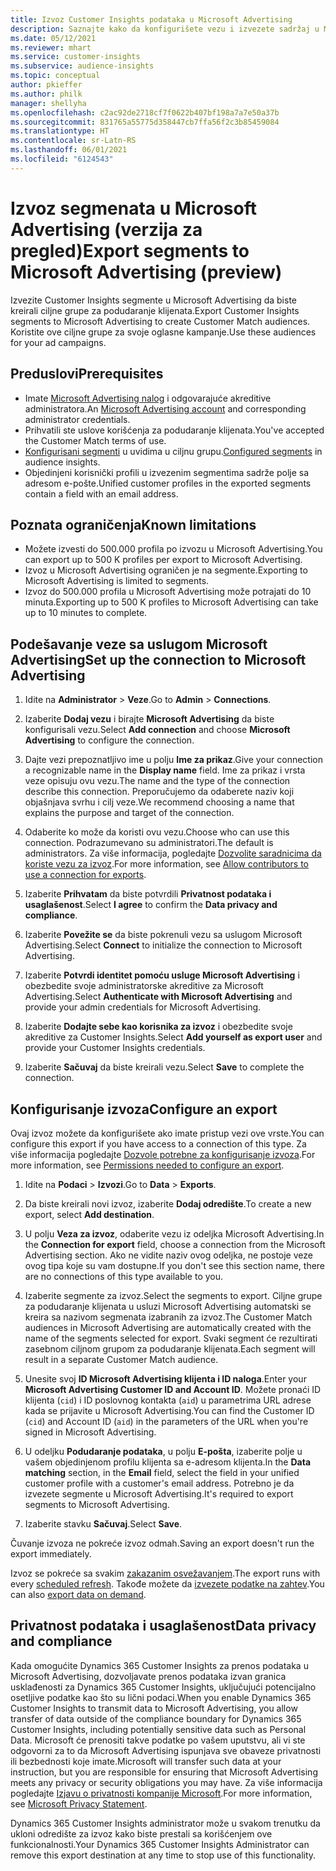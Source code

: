 ```yaml
---
title: Izvoz Customer Insights podataka u Microsoft Advertising
description: Saznajte kako da konfigurišete vezu i izvezete sadržaj u Microsoft Advertising.
ms.date: 05/12/2021
ms.reviewer: mhart
ms.service: customer-insights
ms.subservice: audience-insights
ms.topic: conceptual
author: pkieffer
ms.author: philk
manager: shellyha
ms.openlocfilehash: c2ac92de2718cf7f0622b407bf198a7a7e50a37b
ms.sourcegitcommit: 831765a55775d358447cb7ffa56f2c3b85459084
ms.translationtype: HT
ms.contentlocale: sr-Latn-RS
ms.lasthandoff: 06/01/2021
ms.locfileid: "6124543"
---
```

# <a name="export-segments-to-microsoft-advertising-preview"></a><span data-ttu-id="e93c9-103">Izvoz segmenata u Microsoft Advertising (verzija za pregled)</span><span class="sxs-lookup"><span data-stu-id="e93c9-103">Export segments to Microsoft Advertising (preview)</span></span>

<span data-ttu-id="e93c9-104">Izvezite Customer Insights segmente u Microsoft Advertising da biste kreirali ciljne grupe za podudaranje klijenata.</span><span class="sxs-lookup"><span data-stu-id="e93c9-104">Export Customer Insights segments to Microsoft Advertising to create Customer Match audiences.</span></span> <span data-ttu-id="e93c9-105">Koristite ove ciljne grupe za svoje oglasne kampanje.</span><span class="sxs-lookup"><span data-stu-id="e93c9-105">Use these audiences for your ad campaigns.</span></span>

## <a name="prerequisites"></a><span data-ttu-id="e93c9-106">Preduslovi</span><span class="sxs-lookup"><span data-stu-id="e93c9-106">Prerequisites</span></span>

-   <span data-ttu-id="e93c9-107">Imate [Microsoft Advertising nalog](https://ads.microsoft.com/) i odgovarajuće akreditive administratora.</span><span class="sxs-lookup"><span data-stu-id="e93c9-107">An [Microsoft Advertising account](https://ads.microsoft.com/) and corresponding administrator credentials.</span></span>
-   <span data-ttu-id="e93c9-108">Prihvatili ste uslove korišćenja za podudaranje klijenata.</span><span class="sxs-lookup"><span data-stu-id="e93c9-108">You've accepted the Customer Match terms of use.</span></span> 
-   <span data-ttu-id="e93c9-109">[Konfigurisani segmenti](segments.md) u uvidima u ciljnu grupu.</span><span class="sxs-lookup"><span data-stu-id="e93c9-109">[Configured segments](segments.md) in audience insights.</span></span>
-   <span data-ttu-id="e93c9-110">Objedinjeni korisnički profili u izvezenim segmentima sadrže polje sa adresom e-pošte.</span><span class="sxs-lookup"><span data-stu-id="e93c9-110">Unified customer profiles in the exported segments contain a field with an email address.</span></span>

## <a name="known-limitations"></a><span data-ttu-id="e93c9-111">Poznata ograničenja</span><span class="sxs-lookup"><span data-stu-id="e93c9-111">Known limitations</span></span>

- <span data-ttu-id="e93c9-112">Možete izvesti do 500.000 profila po izvozu u Microsoft Advertising.</span><span class="sxs-lookup"><span data-stu-id="e93c9-112">You can export up to 500 K profiles per export to Microsoft Advertising.</span></span>
- <span data-ttu-id="e93c9-113">Izvoz u Microsoft Advertising ograničen je na segmente.</span><span class="sxs-lookup"><span data-stu-id="e93c9-113">Exporting to Microsoft Advertising is limited to segments.</span></span>
- <span data-ttu-id="e93c9-114">Izvoz do 500.000 profila u Microsoft Advertising može potrajati do 10 minuta.</span><span class="sxs-lookup"><span data-stu-id="e93c9-114">Exporting up to 500 K profiles to Microsoft Advertising can take up to 10 minutes to complete.</span></span> 


## <a name="set-up-the-connection-to-microsoft-advertising"></a><span data-ttu-id="e93c9-115">Podešavanje veze sa uslugom Microsoft Advertising</span><span class="sxs-lookup"><span data-stu-id="e93c9-115">Set up the connection to Microsoft Advertising</span></span>

1. <span data-ttu-id="e93c9-116">Idite na **Administrator** > **Veze**.</span><span class="sxs-lookup"><span data-stu-id="e93c9-116">Go to **Admin** > **Connections**.</span></span>

1. <span data-ttu-id="e93c9-117">Izaberite **Dodaj vezu** i birajte **Microsoft Advertising** da biste konfigurisali vezu.</span><span class="sxs-lookup"><span data-stu-id="e93c9-117">Select **Add connection** and choose **Microsoft Advertising** to configure the connection.</span></span>

1. <span data-ttu-id="e93c9-118">Dajte vezi prepoznatljivo ime u polju **Ime za prikaz**.</span><span class="sxs-lookup"><span data-stu-id="e93c9-118">Give your connection a recognizable name in the **Display name** field.</span></span> <span data-ttu-id="e93c9-119">Ime za prikaz i vrsta veze opisuju ovu vezu.</span><span class="sxs-lookup"><span data-stu-id="e93c9-119">The name and the type of the connection describe this connection.</span></span> <span data-ttu-id="e93c9-120">Preporučujemo da odaberete naziv koji objašnjava svrhu i cilj veze.</span><span class="sxs-lookup"><span data-stu-id="e93c9-120">We recommend choosing a name that explains the purpose and target of the connection.</span></span>

1. <span data-ttu-id="e93c9-121">Odaberite ko može da koristi ovu vezu.</span><span class="sxs-lookup"><span data-stu-id="e93c9-121">Choose who can use this connection.</span></span> <span data-ttu-id="e93c9-122">Podrazumevano su administratori.</span><span class="sxs-lookup"><span data-stu-id="e93c9-122">The default is administrators.</span></span> <span data-ttu-id="e93c9-123">Za više informacija, pogledajte [Dozvolite saradnicima da koriste vezu za izvoz](connections.md#allow-contributors-to-use-a-connection-for-exports).</span><span class="sxs-lookup"><span data-stu-id="e93c9-123">For more information, see [Allow contributors to use a connection for exports](connections.md#allow-contributors-to-use-a-connection-for-exports).</span></span>

1. <span data-ttu-id="e93c9-124">Izaberite **Prihvatam** da biste potvrdili **Privatnost podataka i usaglašenost**.</span><span class="sxs-lookup"><span data-stu-id="e93c9-124">Select **I agree** to confirm the **Data privacy and compliance**.</span></span>

1. <span data-ttu-id="e93c9-125">Izaberite **Povežite se** da biste pokrenuli vezu sa uslugom Microsoft Advertising.</span><span class="sxs-lookup"><span data-stu-id="e93c9-125">Select **Connect** to initialize the connection to Microsoft Advertising.</span></span>

1. <span data-ttu-id="e93c9-126">Izaberite **Potvrdi identitet pomoću usluge Microsoft Advertising** i obezbedite svoje administratorske akreditive za Microsoft Advertising.</span><span class="sxs-lookup"><span data-stu-id="e93c9-126">Select **Authenticate with Microsoft Advertising** and provide your admin credentials for Microsoft Advertising.</span></span>

1. <span data-ttu-id="e93c9-127">Izaberite **Dodajte sebe kao korisnika za izvoz** i obezbedite svoje akreditive za Customer Insights.</span><span class="sxs-lookup"><span data-stu-id="e93c9-127">Select **Add yourself as export user** and provide your Customer Insights credentials.</span></span>

1. <span data-ttu-id="e93c9-128">Izaberite **Sačuvaj** da biste kreirali vezu.</span><span class="sxs-lookup"><span data-stu-id="e93c9-128">Select **Save** to complete the connection.</span></span>

## <a name="configure-an-export"></a><span data-ttu-id="e93c9-129">Konfigurisanje izvoza</span><span class="sxs-lookup"><span data-stu-id="e93c9-129">Configure an export</span></span>

<span data-ttu-id="e93c9-130">Ovaj izvoz možete da konfigurišete ako imate pristup vezi ove vrste.</span><span class="sxs-lookup"><span data-stu-id="e93c9-130">You can configure this export if you have access to a connection of this type.</span></span> <span data-ttu-id="e93c9-131">Za više informacija pogledajte [Dozvole potrebne za konfigurisanje izvoza](export-destinations.md#set-up-a-new-export).</span><span class="sxs-lookup"><span data-stu-id="e93c9-131">For more information, see [Permissions needed to configure an export](export-destinations.md#set-up-a-new-export).</span></span>

1. <span data-ttu-id="e93c9-132">Idite na **Podaci** > **Izvozi**.</span><span class="sxs-lookup"><span data-stu-id="e93c9-132">Go to **Data** > **Exports**.</span></span>

1. <span data-ttu-id="e93c9-133">Da biste kreirali novi izvoz, izaberite **Dodaj odredište**.</span><span class="sxs-lookup"><span data-stu-id="e93c9-133">To create a new export, select **Add destination**.</span></span>

1. <span data-ttu-id="e93c9-134">U polju **Veza za izvoz**, odaberite vezu iz odeljka Microsoft Advertising.</span><span class="sxs-lookup"><span data-stu-id="e93c9-134">In the **Connection for export** field, choose a connection from the Microsoft Advertising section.</span></span> <span data-ttu-id="e93c9-135">Ako ne vidite naziv ovog odeljka, ne postoje veze ovog tipa koje su vam dostupne.</span><span class="sxs-lookup"><span data-stu-id="e93c9-135">If you don't see this section name, there are no connections of this type available to you.</span></span>

1. <span data-ttu-id="e93c9-136">Izaberite segmente za izvoz.</span><span class="sxs-lookup"><span data-stu-id="e93c9-136">Select the segments to export.</span></span> <span data-ttu-id="e93c9-137">Ciljne grupe za podudaranje klijenata u usluzi Microsoft Advertising automatski se kreira sa nazivom segmenata izabranih za izvoz.</span><span class="sxs-lookup"><span data-stu-id="e93c9-137">The Customer Match audiences in Microsoft Advertising are automatically created with the name of the segments selected for export.</span></span> <span data-ttu-id="e93c9-138">Svaki segment će rezultirati zasebnom ciljnom grupom za podudaranje klijenata.</span><span class="sxs-lookup"><span data-stu-id="e93c9-138">Each segment will result in a separate Customer Match audience.</span></span> 

1. <span data-ttu-id="e93c9-139">Unesite svoj **ID Microsoft Advertising klijenta i ID naloga**.</span><span class="sxs-lookup"><span data-stu-id="e93c9-139">Enter your **Microsoft Advertising Customer ID and Account ID**.</span></span> <span data-ttu-id="e93c9-140">Možete pronaći ID klijenta (`cid`) i ID poslovnog kontakta (`aid`) u parametrima URL adrese kada se prijavite u Microsoft Advertising.</span><span class="sxs-lookup"><span data-stu-id="e93c9-140">You can find the Customer ID (`cid`) and Account ID (`aid`) in the parameters of the URL when you're signed in Microsoft Advertising.</span></span>

1. <span data-ttu-id="e93c9-141">U odeljku **Podudaranje podataka**, u polju **E-pošta**, izaberite polje u vašem objedinjenom profilu klijenta sa e-adresom klijenta.</span><span class="sxs-lookup"><span data-stu-id="e93c9-141">In the **Data matching** section, in the **Email** field, select the field in your unified customer profile with a customer's email address.</span></span> <span data-ttu-id="e93c9-142">Potrebno je da izvezete segmente u Microsoft Advertising.</span><span class="sxs-lookup"><span data-stu-id="e93c9-142">It's required to export segments to Microsoft Advertising.</span></span>

1. <span data-ttu-id="e93c9-143">Izaberite stavku **Sačuvaj**.</span><span class="sxs-lookup"><span data-stu-id="e93c9-143">Select **Save**.</span></span>

<span data-ttu-id="e93c9-144">Čuvanje izvoza ne pokreće izvoz odmah.</span><span class="sxs-lookup"><span data-stu-id="e93c9-144">Saving an export doesn't run the export immediately.</span></span>

<span data-ttu-id="e93c9-145">Izvoz se pokreće sa svakim [zakazanim osvežavanjem](system.md#schedule-tab).</span><span class="sxs-lookup"><span data-stu-id="e93c9-145">The export runs with every [scheduled refresh](system.md#schedule-tab).</span></span> <span data-ttu-id="e93c9-146">Takođe možete da [izvezete podatke na zahtev](export-destinations.md#run-exports-on-demand).</span><span class="sxs-lookup"><span data-stu-id="e93c9-146">You can also [export data on demand](export-destinations.md#run-exports-on-demand).</span></span> 


## <a name="data-privacy-and-compliance"></a><span data-ttu-id="e93c9-147">Privatnost podataka i usaglašenost</span><span class="sxs-lookup"><span data-stu-id="e93c9-147">Data privacy and compliance</span></span>

<span data-ttu-id="e93c9-148">Kada omogućite Dynamics 365 Customer Insights za prenos podataka u Microsoft Advertising, dozvoljavate prenos podataka izvan granica usklađenosti za Dynamics 365 Customer Insights, uključujući potencijalno osetljive podatke kao što su lični podaci.</span><span class="sxs-lookup"><span data-stu-id="e93c9-148">When you enable Dynamics 365 Customer Insights to transmit data to Microsoft Advertising, you allow transfer of data outside of the compliance boundary for Dynamics 365 Customer Insights, including potentially sensitive data such as Personal Data.</span></span> <span data-ttu-id="e93c9-149">Microsoft će prenositi takve podatke po vašem uputstvu, ali vi ste odgovorni za to da Microsoft Advertising ispunjava sve obaveze privatnosti ili bezbednosti koje imate.</span><span class="sxs-lookup"><span data-stu-id="e93c9-149">Microsoft will transfer such data at your instruction, but you are responsible for ensuring that Microsoft Advertising meets any privacy or security obligations you may have.</span></span> <span data-ttu-id="e93c9-150">Za više informacija pogledajte [Izjavu o privatnosti kompanije Microsoft](https://go.microsoft.com/fwlink/?linkid=396732).</span><span class="sxs-lookup"><span data-stu-id="e93c9-150">For more information, see [Microsoft Privacy Statement](https://go.microsoft.com/fwlink/?linkid=396732).</span></span>

<span data-ttu-id="e93c9-151">Dynamics 365 Customer Insights administrator može u svakom trenutku da ukloni odredište za izvoz kako biste prestali sa korišćenjem ove funkcionalnosti.</span><span class="sxs-lookup"><span data-stu-id="e93c9-151">Your Dynamics 365 Customer Insights Administrator can remove this export destination at any time to stop use of this functionality.</span></span>
